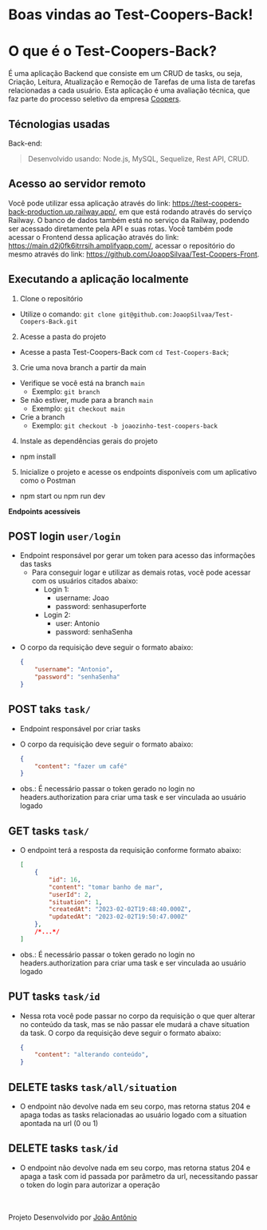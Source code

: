 # Boas vindas ao Test-Coopers-Back!

# O que é o Test-Coopers-Back?

É uma aplicação Backend que consiste em um CRUD de tasks, ou seja, Criação, Leitura, Atualização e Remoção de Tarefas de uma lista de tarefas relacionadas a cada usuário. Esta aplicação é uma avaliação técnica, que faz parte do processo seletivo da empresa [Coopers](https://www.linkedin.com/company/coopers-digital-production/).

## Técnologias usadas
Back-end:
> Desenvolvido usando: Node.js, MySQL, Sequelize, Rest API, CRUD.

## Acesso ao servidor remoto

Você pode utilizar essa aplicação através do link: https://test-coopers-back-production.up.railway.app/, em que está rodando através do serviço Railway. O banco de dados também está no serviço da Railway, podendo ser acessado diretamente pela API e suas rotas.
Você também pode acessar o Frontend dessa aplicação através do link: https://main.d2j0fk6itrrsih.amplifyapp.com/, acessar o repositório do mesmo através do link: https://github.com/JoaopSilvaa/Test-Coopers-Front.

## Executando a aplicação localmente

1. Clone o repositório
- Utilize o comando: `git clone git@github.com:JoaopSilvaa/Test-Coopers-Back.git`<br />
2. Acesse a pasta do projeto
- Acesse a pasta Test-Coopers-Back com `cd Test-Coopers-Back`;<br />
3. Crie uma nova branch a partir da main
- Verifique se você está na branch `main`
  * Exemplo: `git branch`
- Se não estiver, mude para a branch `main`
  * Exemplo: `git checkout main`
- Crie a branch
  * Exemplo: `git checkout -b joaozinho-test-coopers-back`<br />
4. Instale as dependências gerais do projeto 
- npm install <br />
5. Inicialize o projeto e acesse os endpoints disponíveis com um aplicativo como o Postman
- npm start ou npm run dev

<strong> Endpoints acessíveis</strong><br />

## POST login `user/login`
* Endpoint responsável por gerar um token para acesso das informações das tasks
  - Para conseguir logar e utilizar as demais rotas, você pode acessar com os usuários citados abaixo:
    * Login 1:
      - username: Joao
      - password: senhasuperforte
    * Login 2:
      - user: Antonio
      - password: senhaSenha
- O corpo da requisição deve seguir o formato abaixo:
    ```json
    {
        "username": "Antonio",
        "password": "senhaSenha"
    }
    ```

## POST taks `task/`
* Endpoint responsável por criar tasks
- O corpo da requisição deve seguir o formato abaixo:
    ```json
    {
        "content": "fazer um café"
    }
    ```
* obs.: É necessário passar o token gerado no login no headers.authorization para criar uma task e ser vinculada ao usuário logado

## GET tasks `task/`
- O endpoint terá a resposta da requisição conforme formato abaixo:
    ```json
    [
        {
            "id": 16,
            "content": "tomar banho de mar",
            "userId": 2,
            "situation": 1,
            "createdAt": "2023-02-02T19:48:40.000Z",
            "updatedAt": "2023-02-02T19:50:47.000Z"
        },
        /*...*/
    ]
    ```
* obs.: É necessário passar o token gerado no login no headers.authorization para criar uma task e ser vinculada ao usuário logado

## PUT tasks `task/id`
- Nessa rota você pode passar no corpo da requisição o que quer alterar no conteúdo da task, mas se não passar ele mudará a chave situation da task.
O corpo da requisição deve seguir o formato abaixo:

    ```json
    {
        "content": "alterando conteúdo",
    }
    ```

## DELETE tasks `task/all/situation`
- O endpoint não devolve nada em seu corpo, mas retorna status 204 e apaga todas as tasks relacionadas ao usuário logado com a situation apontada na url (0 ou 1)

## DELETE tasks `task/id`
- O endpoint não devolve nada em seu corpo, mas retorna status 204 e apaga a task com id passada por parâmetro da url, necessitando passar o token do login para autorizar a operação

  
<br /><br />
Projeto Desenvolvido por [João Antônio](https://github.com/JoaopSilvaa)